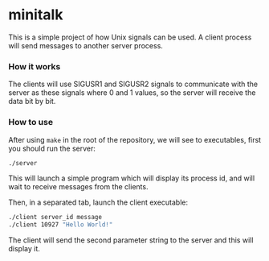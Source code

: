 # minitalk

This is a simple project of how Unix signals can be used. A client process will send messages to another server process.

<h3>How it works</h3>

The clients will use SIGUSR1 and SIGUSR2 signals to communicate with the server as these signals where 0 and 1 values, so the server will receive the data bit by bit.

<h3>How to use</h3>

After using `make` in the root of the repository, we will see to executables, first you should run the server:

```bash
./server
```
This will launch a simple program which will display its process id, and will wait to receive messages from the clients.

Then, in a separated tab, launch the client executable:

```bash
./client server_id message
./client 10927 "Hello World!"
```
The client will send the second parameter string to the server and this will display it.
